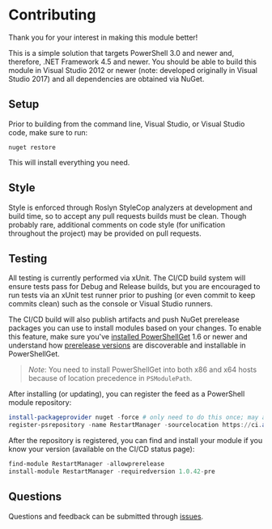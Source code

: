# Contributing

Thank you for your interest in making this module better!

This is a simple solution that targets PowerShell 3.0 and newer and, therefore, .NET Framework 4.5 and newer. You should be able to build this module in Visual Studio 2012 or newer (note: developed originally in Visual Studio 2017) and all
dependencies are obtained via NuGet.

## Setup

Prior to building from the command line, Visual Studio, or Visual Studio code, make sure to run:

```
nuget restore
```

This will install everything you need.

## Style

Style is enforced through Roslyn StyleCop analyzers at development and build time, so to accept any pull requests builds must be clean. Though probably rare, additional comments on code style (for unification throughout the project) may be provided on pull requests.

## Testing

All testing is currently performed via xUnit. The CI/CD build system will ensure tests pass for Debug and Release builds, but you are encouraged to run tests via an xUnit test runner prior to pushing (or even commit to keep commits clean) such as the console or Visual Studio runners.

The CI/CD build will also publish artifacts and push NuGet prerelease packages you can use to install modules based on your changes. To enable this feature, make sure you've [installed PowerShellGet](https://docs.microsoft.com/powershell/gallery/psget/get_psget_module) 1.6 or newer and understand how [prerelease versions](https://docs.microsoft.com/en-us/powershell/gallery/psget/module/prereleasemodule) are discoverable and installable in PowerShellGet.

> *Note*: You need to install PowerShellGet into both x86 and x64 hosts because of location precedence in `PSModulePath`.

After installing (or updating), you can register the feed as a PowerShell module repository:

```powershell
install-packageprovider nuget -force # only need to do this once; may already be installed
register-psrepository -name RestartManager -sourcelocation https://ci.appveyor.com/nuget/heaths-restartmanager
```

After the repository is registered, you can find and install your module if you know your version (available on the CI/CD status page):

```powershell
find-module RestartManager -allowprerelease
install-module RestartManager -requiredversion 1.0.42-pre
```

## Questions

Questions and feedback can be submitted through [issues](https://github.com/heaths/RestartManager/issues).